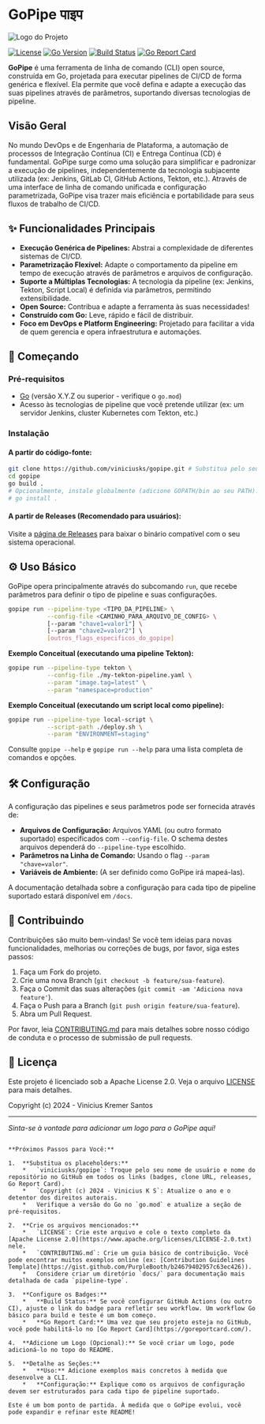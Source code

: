 # GoPipe पाइप

![Logo do Projeto](assets/img/gopipe-logo.png)

[![License](https://img.shields.io/badge/License-Apache_2.0-blue.svg)](https://opensource.org/licenses/Apache-2.0)
[![Go Version](https://img.shields.io/github/go-mod/go-version/viniciusks/gopipe)](https://golang.org) <!-- Substitua 'viniciusks/gopipe' pelo seu usuário/repo -->
[![Build Status](https://img.shields.io/github/actions/workflow/status/viniciusks/gopipe/go.yml?branch=main)](https://github.com/viniciusks/gopipe/actions) <!-- Substitua 'viniciusks/gopipe' e ajuste o nome do workflow se necessário -->
[![Go Report Card](https://goreportcard.com/badge/github.com/viniciusks/gopipe)](https://goreportcard.com/report/github.com/viniciusks/gopipe) <!-- Substitua 'viniciusks/gopipe' -->

**GoPipe** é uma ferramenta de linha de comando (CLI) open source, construída em Go, projetada para executar pipelines de CI/CD de forma genérica e flexível. Ela permite que você defina e adapte a execução das suas pipelines através de parâmetros, suportando diversas tecnologias de pipeline.

## Visão Geral

No mundo DevOps e de Engenharia de Plataforma, a automação de processos de Integração Contínua (CI) e Entrega Contínua (CD) é fundamental. GoPipe surge como uma solução para simplificar e padronizar a execução de pipelines, independentemente da tecnologia subjacente utilizada (ex: Jenkins, GitLab CI, GitHub Actions, Tekton, etc.). Através de uma interface de linha de comando unificada e configuração parametrizada, GoPipe visa trazer mais eficiência e portabilidade para seus fluxos de trabalho de CI/CD.

## ✨ Funcionalidades Principais

- **Execução Genérica de Pipelines:** Abstrai a complexidade de diferentes sistemas de CI/CD.
- **Parametrização Flexível:** Adapte o comportamento da pipeline em tempo de execução através de parâmetros e arquivos de configuração.
- **Suporte a Múltiplas Tecnologias:** A tecnologia da pipeline (ex: Jenkins, Tekton, Script Local) é definida via parâmetros, permitindo extensibilidade.
- **Open Source:** Contribua e adapte a ferramenta às suas necessidades!
- **Construído com Go:** Leve, rápido e fácil de distribuir.
- **Foco em DevOps e Platform Engineering:** Projetado para facilitar a vida de quem gerencia e opera infraestrutura e automações.

## 🚀 Começando

### Pré-requisitos

- [Go](https://golang.org/doc/install) (versão X.Y.Z ou superior - verifique o `go.mod`)
- Acesso às tecnologias de pipeline que você pretende utilizar (ex: um servidor Jenkins, cluster Kubernetes com Tekton, etc.)

### Instalação

#### A partir do código-fonte:

```bash
git clone https://github.com/viniciusks/gopipe.git # Substitua pelo seu usuário/repo
cd gopipe
go build .
# Opcionalmente, instale globalmente (adicione GOPATH/bin ao seu PATH):
# go install .
```

#### A partir de Releases (Recomendado para usuários):

Visite a [página de Releases](https://github.com/viniciusks/gopipe/releases) para baixar o binário compatível com o seu sistema operacional. <!-- Substitua pelo seu usuário/repo -->

## ⚙️ Uso Básico

GoPipe opera principalmente através do subcomando `run`, que recebe parâmetros para definir o tipo de pipeline e suas configurações.

```bash
gopipe run --pipeline-type <TIPO_DA_PIPELINE> \
           --config-file <CAMINHO_PARA_ARQUIVO_DE_CONFIG> \
           [--param "chave1=valor1"] \
           [--param "chave2=valor2"] \
           [outros_flags_especificos_do_gopipe]
```

**Exemplo Conceitual (executando uma pipeline Tekton):**

```bash
gopipe run --pipeline-type tekton \
           --config-file ./my-tekton-pipeline.yaml \
           --param "image.tag=latest" \
           --param "namespace=production"
```

**Exemplo Conceitual (executando um script local como pipeline):**

```bash
gopipe run --pipeline-type local-script \
           --script-path ./deploy.sh \
           --param "ENVIRONMENT=staging"
```

Consulte `gopipe --help` e `gopipe run --help` para uma lista completa de comandos e opções.

## 🛠️ Configuração

A configuração das pipelines e seus parâmetros pode ser fornecida através de:

- **Arquivos de Configuração:** Arquivos YAML (ou outro formato suportado) especificados com `--config-file`. O schema destes arquivos dependerá do `--pipeline-type` escolhido.
- **Parâmetros na Linha de Comando:** Usando o flag `--param "chave=valor"`.
- **Variáveis de Ambiente:** (A ser definido como GoPipe irá mapeá-las).

A documentação detalhada sobre a configuração para cada tipo de pipeline suportado estará disponível em `/docs`. <!-- Crie um diretório docs -->

## 🤝 Contribuindo

Contribuições são muito bem-vindas! Se você tem ideias para novas funcionalidades, melhorias ou correções de bugs, por favor, siga estes passos:

1.  Faça um Fork do projeto.
2.  Crie uma nova Branch (`git checkout -b feature/sua-feature`).
3.  Faça o Commit das suas alterações (`git commit -am 'Adiciona nova feature'`).
4.  Faça o Push para a Branch (`git push origin feature/sua-feature`).
5.  Abra um Pull Request.

Por favor, leia [CONTRIBUTING.md](CONTRIBUTING.md) para mais detalhes sobre nosso código de conduta e o processo de submissão de pull requests. <!-- Crie um arquivo CONTRIBUTING.md -->

## 📄 Licença

Este projeto é licenciado sob a Apache License 2.0. Veja o arquivo [LICENSE](LICENSE) para mais detalhes.

Copyright (c) 2024 - Vinicius Kremer Santos <viniciusks>

---

_Sinta-se à vontade para adicionar um logo para o GoPipe aqui!_

```

**Próximos Passos para Você:**

1.  **Substitua os placeholders:**
    *   `viniciusks/gopipe`: Troque pelo seu nome de usuário e nome do repositório no GitHub em todos os links (badges, clone URL, releases, Go Report Card).
    *   `Copyright (c) 2024 - Vinicius K S`: Atualize o ano e o detentor dos direitos autorais.
    *   Verifique a versão do Go no `go.mod` e atualize a seção de pré-requisitos.

2.  **Crie os arquivos mencionados:**
    *   `LICENSE`: Crie este arquivo e cole o texto completo da [Apache License 2.0](https://www.apache.org/licenses/LICENSE-2.0.txt) nele.
    *   `CONTRIBUTING.md`: Crie um guia básico de contribuição. Você pode encontrar muitos exemplos online (ex: [Contribution Guidelines Template](https://gist.github.com/PurpleBooth/b24679402957c63ec426)).
    *   Considere criar um diretório `docs/` para documentação mais detalhada de cada `pipeline-type`.

3.  **Configure os Badges:**
    *   **Build Status:** Se você configurar GitHub Actions (ou outro CI), ajuste o link do badge para refletir seu workflow. Um workflow Go básico para build e teste é um bom começo.
    *   **Go Report Card:** Uma vez que seu projeto esteja no GitHub, você pode habilitá-lo no [Go Report Card](https://goreportcard.com/).

4.  **Adicione um Logo (Opcional):** Se você criar um logo, pode adicioná-lo no topo do README.

5.  **Detalhe as Seções:**
    *   **Uso:** Adicione exemplos mais concretos à medida que desenvolve a CLI.
    *   **Configuração:** Explique como os arquivos de configuração devem ser estruturados para cada tipo de pipeline suportado.

Este é um bom ponto de partida. À medida que o GoPipe evolui, você pode expandir e refinar este README!
```
